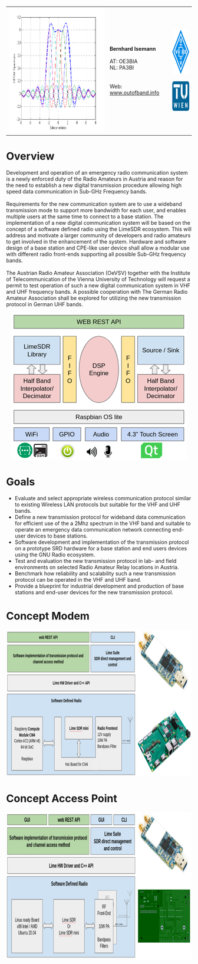 <table border="0" style="width:100%">
 <tr>
  <td><img src="doc/img/image1.png" height="340" alt="OFDMA"></td>
    <td>
    <b>Bernhard Isemann</b><br><br>
        AT: OE3BIA<br>
        NL: PA3BI<br><br><br>
        Web: <a href="https://outofband.info">www.outofband.info</a><br>
        </td>
        <td align="center">
        <a href="https://oevsv.at/home/" target="_blank"><img src="doc/img/OEVSV_small.png" height="120" alt="Austrian Radio Amateur Association"></a><br><br>
        <a href="https://www.tuwien.at/en/" target="_blank"><img src="doc/img/TU.jpg" height="80" alt="Technische Universität Wien"></a>
    </td>
 </tr>
</table>

<h1>Overview</h1>
Development and operation of an emergency radio communication system is a newly enforced duty of the Radio Amateurs in Austria and reason for the need to establish a new digital transmission procedure allowing high speed data communication in Sub-GHz Frequency bands.<br><br>
Requirements for the new communication system are to use a wideband transmission mode to support more bandwidth for each user, and enables multiple users at the same time to connect to a base station.
The implementation of a new digital communication system will be based on the concept of a software defined radio using the LimeSDR ecosystem. This will address and motivate a larger community of developers and radio amateurs to get involved in the enhancement of the system. 
Hardware and software design of a base station and CPE-like user device shall allow a modular use with different radio front-ends supporting all possible Sub-GHz frequency bands.<br><br>
The Austrian Radio Amateur Association (OeVSV) together with the Institute of Telecommunication of the Vienna University of Technology will request a permit to test operation of such a new digital communication system in VHF and UHF frequency bands. A possible cooperation with The German Radio Amateur Association shall be explored for utilizing the new transmission protocol in German UHF bands.  

<p align="center"><img src="doc/img/SDR concept.png" height="400" alt="Concept Modem"></p>

<h1>Goals</h1>
<ul>
<li>Evaluate and select appropriate wireless communication protocol similar to existing Wireless LAN protocols but suitable for the VHF and UHF bands.</li>
<li>Define a new transmission protocol for wideband data communication for efficient use of the a 2Mhz spectrum in the VHF band and suitable to operate an emergency data communication network connecting end-user devices to base stations.</li>
<li>Software development and implementation of the transmission protocol on a prototype SRD hardware for a base station and end users devices using the GNU Radio ecosystem.</li>
<li>Test and evaluation the new transmission protocol in lab- and field environments on selected Radio Amateur Relay locations in Austria.</li>
<li>Benchmark how reliability and scalability such a new transmission protocol can be operated in the VHF and UHF band.</li>
<li>Provide a blueprint for industrial development and production of base stations and end-user devices for the new transmission protocol.</li>
</ul>

<h1>Concept Modem</h1>
<img src="doc/img/Modem.png" height="400" alt="Concept Modem">

<h1>Concept Access Point</h1>
<img src="doc/img/AccessPoint.png" height="400" alt="Concept Access Point">

